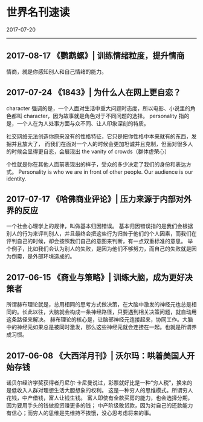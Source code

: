 # 世界名刊速读
2017-07-20


--------------------------------------------------------------------------------


## 2017-08-17  《鹦鹉螺》| 训练情绪粒度，提升情商
情商，就是你感知别人和自己情绪的能力。


## 2017-07-24  《1843》| 为什么人在网上更自恋？
character 强调的是，一个人面对生活中重大问题时态度，所以电影、小说里的角色都叫 character，因为故事就是角色对于不同问题的选择。
personality 指的是，一个人在为人处事方面与众不同、让人印象深刻的特质。

社交网络无法创造你原来没有的性格特征，它只是把你性格中本来就有的东西，发掘并且放大了，
而我们在面对一个人的时候会更加坦诚并且克制，但面对很多人的时候会显得更自恋，会展现出 the vanity of crowds（群体虚荣心）

个性就是你在其他人面前表现出的样子，受众的多少决定了我们的身份和表达方式。
Personality is who we are in front of other people. Our audience is our identity.


## 2017-07-17  《哈佛商业评论》| 压力来源于内部对外界的反应
一个社会心理学上的规律，叫做基本归因错误。
基本归因错误指的是我们会根据别人的行为来评判别人，并且最终会把这些行为归咎于他们的个人因素，而我们在评判自己的时候，却会按照我们自己的意图来判断，有一点双重标准的意思。
举个例子，比如我们会认为别人的失败，是因为他们不够努力，而自己的失败就是因为倒霉，是外部环境造成的。


## 2017-06-15  《商业与策略》| 训练大脑，成为更好决策者
所谓赫布理论就是，总用相同的思考方式做决策，在大脑中激发的神经元也总是相同的。长此以往，大脑就会构成一条神经路径，只要遇到相关决策问题，就自动用这条路径来解决。
赫布理论的核心是，让脑部神经元连接起来，协同工作。大脑中的神经元如果总是被同时激发，那么这些神经元就会连接在一起。也就是所谓养成习惯。


## 2017-06-08  《大西洋月刊》| 沃尔玛：哄着美国人开始存钱
诺贝尔经济学奖获得者丹尼尔·卡尼曼说过，彩票就好比是一种“穷人税”，换来的是低收入人群对理想生活大胆想象的权利。
这是一种穷人的思维模式。所谓穷人花钱，中产借钱，富人让钱生钱。
富人即使有全款买房的能力，也会选择分期，因为要用手头的钱做投资赚更多的钱；
中产阶级敢贷款，因为对自己的还款能力有信心；而穷人的思维是先维持不挨饿，没心思考虑将来的事。
